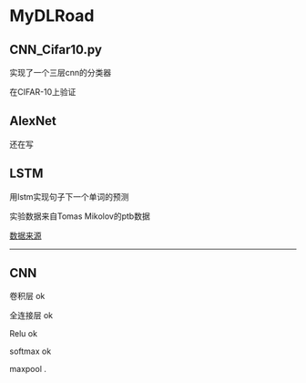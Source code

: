 # MyDLRoad

## CNN_Cifar10.py

实现了一个三层cnn的分类器

在CIFAR-10上验证

## AlexNet

还在写

## LSTM

用lstm实现句子下一个单词的预测

实验数据来自Tomas Mikolov的ptb数据

[数据来源](http://www.fit.vutbr.cz/~imikolov/rnnlm/)

---

## CNN
卷积层 ok

全连接层 ok

Relu ok

softmax ok

maxpool  .